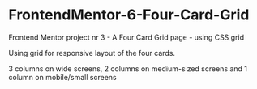# FrontendMentor-6-Four-Card-Grid
Frontend Mentor project nr 3 - A Four Card Grid page - using CSS grid

Using grid for responsive layout of the four cards.

3 columns on wide screens, 2 columns on medium-sized screens and 1 column on mobile/small screens
